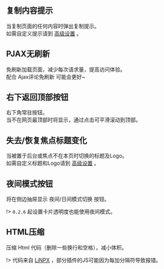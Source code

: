 ## 复制内容提示
当复制页面的任何内容时弹出复制提示。<br>
如需自定义提示请到 [高级设置](advanced-setting) 。

## PJAX无刷新
免刷新加载页面，减少每次请求量，提高访问体验。<br>
配合 Ajax评论免刷新 可能会更好~

## 右下返回顶部按钮
右下角常驻按钮。<br>
当不在网页最顶部时将显示，通过点击可平滑滚动到顶部。

## 失去/恢复焦点标题变化
当被置于后台或焦点不在本页时切换的标题及Logo。<br>
如需自定义标题和Logo请到 [高级设置](advanced-setting) 。

## 夜间模式按钮
将在侧边抽屉显示 夜间/日间模式切换 按钮。

!> `0.2.6` 起设置卡片透明度也能使用夜间模式。

## HTML压缩
压缩 Html 代码（删除一些换行和空格），减小体积。

!> 代码来自 [LiNPX](https://www.linpx.com/p/pinghsu-subject-integration-code-compression.html) ，部分插件的JS可能因为每加分隔符导致报错。